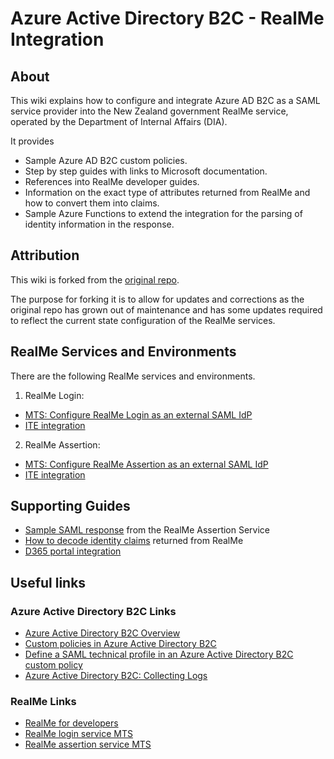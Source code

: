 # Azure Active Directory B2C - RealMe Integration

## About

This wiki explains how to configure and integrate Azure AD B2C as a SAML service provider into the New Zealand government RealMe service, operated by the Department of Internal Affairs (DIA). 

It provides 

- Sample Azure AD B2C custom policies.
- Step by step guides with links to Microsoft documentation.
- References into RealMe developer guides.
- Information on the exact type of attributes returned from RealMe and how to convert them into claims. 
- Sample Azure Functions to extend the integration for the parsing of identity information in the response.

## Attribution

This wiki is forked from the [original repo](https://github.com/realme-govt-nz/azure-b2c-integration). 

The purpose for forking it is to allow for updates and corrections as the original repo has grown out of maintenance and has some updates required to reflect the current state configuration of the RealMe services.

## RealMe Services and Environments

There are the following RealMe services and environments.

1. RealMe Login:

- [MTS: Configure RealMe Login as an external SAML IdP](./Login-MTS.md)
- [ITE integration](./Login-ITE.md)

2. RealMe Assertion:

- [MTS: Configure RealMe Assertion as an external SAML IdP](./Assertion-MTS.md)
- [ITE integration](./Assertion-ITE.md)

## Supporting Guides

- [Sample SAML response](./SAML-Samples/sample-saml-assert-response.md) from the RealMe Assertion Service
- [How to decode identity claims](./Decoding-RealMe-Claims.md) returned from RealMe
- [D365 portal integration](./D365.md)

## Useful links

### Azure Active Directory B2C Links

- [Azure Active Directory B2C Overview](https://azure.microsoft.com/en-us/services/active-directory-b2c/)
- [Custom policies in Azure Active Directory B2C](https://docs.microsoft.com/en-us/azure/active-directory-b2c/active-directory-b2c-overview-custom)
- [Define a SAML technical profile in an Azure Active Directory B2C custom policy](https://docs.microsoft.com/en-us/azure/active-directory-b2c/saml-technical-profile)
- [Azure Active Directory B2C: Collecting Logs](https://docs.microsoft.com/en-us/azure/active-directory-b2c/active-directory-b2c-troubleshoot-custom)

### RealMe Links

- [RealMe for developers](https://developers.realme.govt.nz/)
- [RealMe login service MTS](https://mts.realme.govt.nz/logon-mts/home)
- [RealMe assertion service MTS](https://mts.realme.govt.nz/realme-mts/home/information.xhtml)
